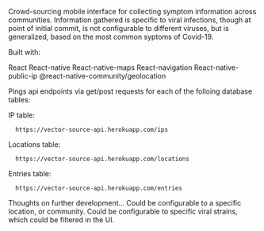 Crowd-sourcing mobile interface for collecting symptom information across communities. Information gathered is specific 
to viral infections, though at point of initial commit, is not configurable to different viruses, but is generalized, based 
on the most common syptoms of Covid-19.

Built with: 

React
React-native
React-native-maps
React-navigation
React-native-public-ip
@react-native-community/geolocation

Pings api endpoints via get/post requests for each of the folloing database tables:

  IP table: 
    
      https://vector-source-api.herokuapp.com/ips
      
  Locations table: 
  
      https://vector-source-api.herokuapp.com/locations
      
  Entries table: 
  
      https://vector-source-api.herokuapp.com/entries
      
      
      
 Thoughts on further development... 
 Could be configurable to a specific location, or community.
 Could be configurable to specific viral strains, which could be filtered in the UI. 
